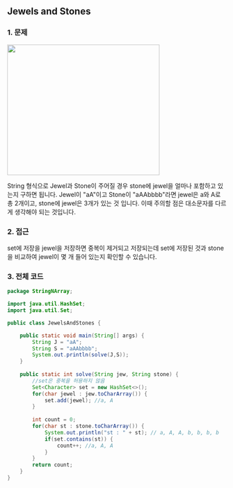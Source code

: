 ## Jewels and Stones

### 1. 문제
<img src = "https://user-images.githubusercontent.com/68332512/100534942-c5fa7080-3257-11eb-86f4-1dd3b2347801.PNG" width = "350" height = "300">

String 형식으로 Jewel과 Stone이 주어질 경우 stone에 jewel을 얼마나 포함하고 있는지 구하면 됩니다.
Jewel이 "aA"이고 Stone이 "aAAbbbb"라면 jewel은 a와 A로 총 2개이고, stone에 jewel은 3개가 있는 것 입니다. 
이때 주의할 점은 대소문자를 다르게 생각해야 되는 것입니다.


### 2. 접근
set에 저장을 jewel을 저장하면 중복이 제거되고 저장되는데 set에 저장된 것과 stone을 비교하여 jewel이 몇 개 들어 있는지 확인할 수 있습니다.


### 3. 전체 코드
```java
package StringNArray;

import java.util.HashSet;
import java.util.Set;

public class JewelsAndStones {

	public static void main(String[] args) {
		String J = "aA";
		String S = "aAAbbbb";
		System.out.println(solve(J,S));
	}
	
	public static int solve(String jew, String stone) {
		//set은 중복을 허용하지 않음
		Set<Character> set = new HashSet<>();
		for(char jewel : jew.toCharArray()) {
			set.add(jewel); //a, A
		}
		
		int count = 0;
		for(char st : stone.toCharArray()) {
			System.out.println("st : " + st); // a, A, A, b, b, b, b
			if(set.contains(st)) {
				count++; //a, A, A
			}
		}
		return count;
	}
}
```
